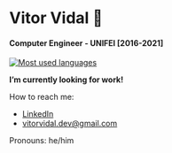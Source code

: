 # Vitor Vidal 👋

#### Computer Engineer - UNIFEI [2016-2021]

[![Most used languages](https://github-readme-stats.vercel.app/api/top-langs/?username=vitorvidaldev&exclude_repo=Projetos-basicos-usando-Bootstrap&hide=HTML,CSS,C&layout=compact)](https://github.com/vitorvidaldev)

**I’m currently looking for work!**

How to reach me: 
  - [LinkedIn](https://www.linkedin.com/in/vitorsilvavidal/)
  - vitorvidal.dev@gmail.com


Pronouns: he/him
